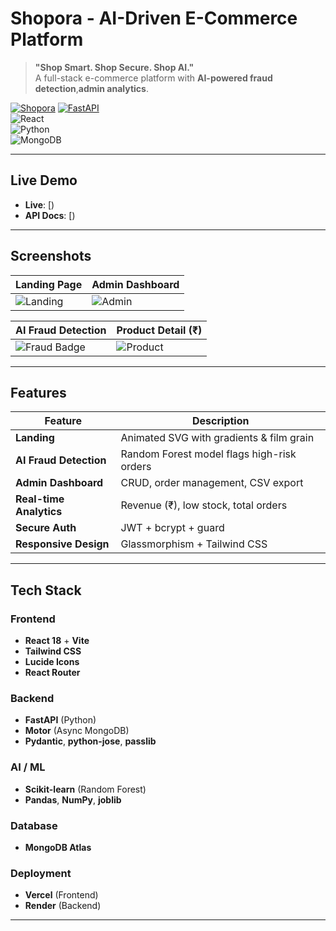 # Shopora - AI-Driven E-Commerce Platform

> **"Shop Smart. Shop Secure. Shop AI."**  
> A full-stack e-commerce platform with **AI-powered fraud detection**,**admin analytics**.

[![Shopora](https://img.shields.io/badge/Shopora-Live-8B5CF6?style=for-the-badge&logo=react)](https://shopora-ai-driven-e-commerce-platfo.vercel.app/)
[![FastAPI](https://img.shields.io/badge/Backend-FastAPI-009688?style=for-the-badge&logo=fastapi)](https://shopora-backend.onrender.com/docs)  
![React](https://img.shields.io/badge/React-18-61DAFB?style=for-the-badge&logo=react)  
![Python](https://img.shields.io/badge/Python-3.10-3776AB?style=for-the-badge&logo=python)  
![MongoDB](https://img.shields.io/badge/MongoDB-Atlas-47A248?style=for-the-badge&logo=mongodb)

---

## Live Demo

- **Live**: [)  
- **API Docs**: [)

---

## Screenshots

| Landing Page | Admin Dashboard |
|--------------|-----------------|
| ![Landing](screenshots/landing.png) | ![Admin](screenshots/admin-dashboard.png) |

| AI Fraud Detection | Product Detail (₹) |
|---------------------|---------------------|
| ![Fraud Badge](screenshots/fraud-detection.png) | ![Product](screenshots/product-detail.png) |

---

## Features

| Feature | Description |
|--------|-----------|
| **Landing** | Animated SVG with gradients & film grain |
| **AI Fraud Detection** | Random Forest model flags high-risk orders |
| **Admin Dashboard** | CRUD, order management, CSV export |
| **Real-time Analytics** | Revenue (₹), low stock, total orders |
| **Secure Auth** | JWT + bcrypt + guard |
| **Responsive Design** | Glassmorphism + Tailwind CSS |

---

## Tech Stack

### Frontend
- **React 18** + **Vite**
- **Tailwind CSS**
- **Lucide Icons**
- **React Router**

### Backend
- **FastAPI** (Python)
- **Motor** (Async MongoDB)
- **Pydantic**, **python-jose**, **passlib**

### AI / ML
- **Scikit-learn** (Random Forest)
- **Pandas**, **NumPy**, **joblib**

### Database
- **MongoDB Atlas**

### Deployment
- **Vercel** (Frontend)
- **Render** (Backend)

---
